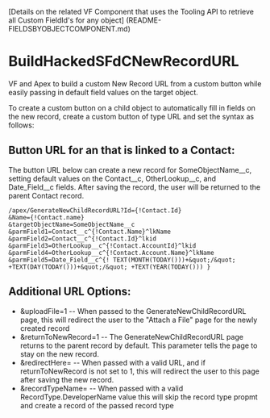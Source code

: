 [Details on the related VF Component that uses the Tooling API to retrieve all Custom FieldId's for any object] (README-FIELDSBYOBJECTCOMPONENT.md)

# BuildHackedSFdCNewRecordURL
VF and Apex to build a custom New Record URL from a custom button while easily passing in default field values on the target object.

To create a custom button on a child object to automatically fill in fields on the new record, create a custom button of type URL and set the syntax as follows:

## Button URL for an that is linked to a Contact:
The button URL below can create a new record for SomeObjectName__c, setting default values on the Contact__c, OtherLookup__c, and Date_Field__c fields. After saving the record, the user will be returned to the parent Contact record.

    /apex/GenerateNewChildRecordURL?Id={!Contact.Id}
    &Name={!Contact.name}
    &targetObjectName=SomeObjectName__c
    &parmField1=Contact__c^{!Contact.Name}^lkName
    &parmField2=Contact__c^{!Contact.Id}^lkid
    &parmField3=OtherLookup__c^{!Contact.AccountId}^lkid
    &parmField4=OtherLookup__c^{!Contact.Account.Name}^lkName
    &parmField5=Date_Field__c^{! TEXT(MONTH(TODAY()))+&quot;/&quot; +TEXT(DAY(TODAY()))+&quot;/&quot; +TEXT(YEAR(TODAY())) }
    
## Additional URL Options:

* &uploadFile=1 -- When passed to the GenerateNewChildRecordURL page, this will redirect the user to the "Attach a File" page for the newly created record
* &returnToNewRecord=1 -- The GenerateNewChildRecordURL page returns to the parent record by default. This parameter tells the page to stay on the new record.
* &redirectHere= -- When passed with a valid URL, and if returnToNewRecord is not set to 1, this will redirect the user to this page after saving the new record.
* &recordTypeName= -- When passed with a valid RecordType.DeveloperName value this will skip the record type propmt and create a record of the passed record type

